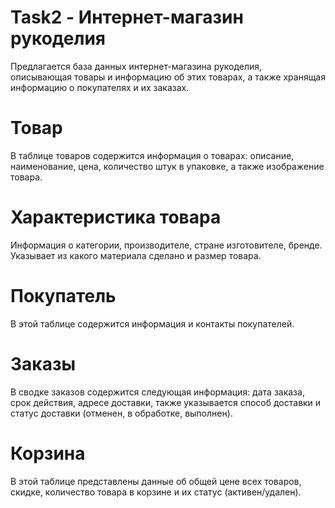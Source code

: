 # Task2 - Интернет-магазин рукоделия
Предлагается база данных интернет-магазина рукоделия, описывающая товары и информацию об этих товарах, а также хранящая информацию о покупателях и их заказах.

# Товар
В таблице товаров содержится информация о товарах: описание, наименование, цена, количество штук в упаковке, а также изображение товара.

# Характеристика товара
Информация о категории, производителе, стране изготовителе, бренде. Указывает из какого материала сделано и размер товара.

# Покупатель
В этой таблице содержится информация и контакты покупателей.

# Заказы
В сводке заказов содержится следующая информация: дата заказа, срок действия,  адресе доставки, также указывается способ доставки и статус доставки (отменен, в обработке, выполнен).

# Корзина
В этой таблице представлены данные об общей цене всех товаров, скидке, количество товара в корзине и их статус (активен/удален).


